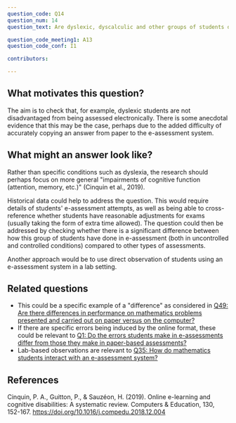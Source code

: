 ```yaml
---
question_code: Q14 
question_num: 14 
question_text: Are dyslexic, dyscalculic and other groups of students disadvantaged by online assessments rather than paper-based assessments? 

question_code_meeting1: A13 
question_code_conf: I1 

contributors: 

---
```


## What motivates this question?

The aim is to check that, for example, dyslexic students are not disadvantaged from being assessed electronically. There is some anecdotal evidence that this may be the case, perhaps due to the added difficulty of accurately copying an answer from paper to the e-assessment system.


## What might an answer look like?

Rather than specific conditions such as dyslexia, the research should perhaps focus on more general "impairments of cognitive function (attention, memory, etc.)" (Cinquin et al., 2019).

Historical data could help to address the question.
This would require details of students' e-assessment attempts, as well as being able to cross-reference whether students have reasonable adjustments for exams (usually taking the form of extra time allowed).
The question could then be addressed by checking whether there is a significant difference between how this group of students have done in e-assessment (both in uncontrolled and controlled conditions) compared to other types of assessments.

Another approach would be to use direct observation of students using an e-assessment system in a lab setting.

## Related questions

* This could be a specific example of a "difference" as considered in [Q49: Are there differences in performance on mathematics problems presented and carried out on paper versus on the computer?](Q49)
* If there are specific errors being induced by the online format, these could be relevant to [Q1: Do the errors students make in e-assessments differ from those they make in paper-based assessments?](Q1)
* Lab-based observations are relevant to [Q35: How do mathematics students interact with an e-assessment system?](Q35)

## References

Cinquin, P. A., Guitton, P., & Sauzéon, H. (2019). Online e-learning and cognitive disabilities: A systematic review. Computers & Education, 130, 152-167. https://doi.org/10.1016/j.compedu.2018.12.004
